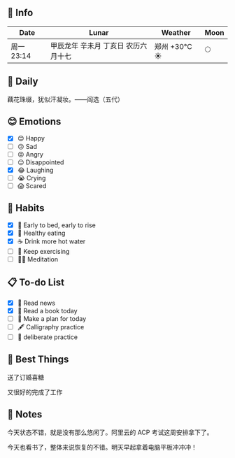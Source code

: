 ## 📅 Info

| Date                           | Lunar                     | Weather                                                       | Moon                                            |
| ------------------------------ | ------------------------- | ------------------------------------------------------------- | ----------------------------------------------- |
| 周一 23:14 | 甲辰龙年 辛未月 丁亥日 农历六月十七 | 郑州 +30°C ☀️   | 🌕 |

## 📖 Daily

藕花珠缀，犹似汗凝妆。——阎选（五代）

## 😊 Emotions

- [x] 😊 Happy
- [ ] 😢 Sad
- [ ] 😡 Angry
- [ ] 😔 Disappointed
- [x] 😂 Laughing
- [ ] 😭 Crying
- [ ] 😱 Scared

## 🍎 Habits

- [x] 🌅 Early to bed, early to rise
- [x] 🥕 Healthy eating
- [x] ☕️ Drink more hot water
- [ ] 💪 Keep exercising
- [ ] 🧘‍♂️ Meditation

## 📋 To-do List

- [x] 📰 Read news
- [x] 📖 Read a book today
- [ ] 📝 Make a plan for today
- [ ] 🖋️ Calligraphy practice
- [ ] 🎯 deliberate practice

## 🌟 Best Things

送了订婚喜糖

又很好的完成了工作

## 📝 Notes

今天状态不错，就是没有那么悠闲了。阿里云的 ACP 考试这周安排拿下了。

今天也看书了，整体来说恢复的不错。明天早起拿着电脑平板冲冲冲！

